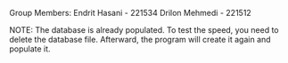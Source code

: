 Group Members:
Endrit Hasani - 221534
Drilon Mehmedi - 221512

NOTE: The database is already populated. To test the speed, you need to delete the database file. Afterward, the program will create it again and populate it.
